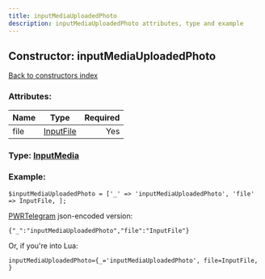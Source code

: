 ```yaml
---
title: inputMediaUploadedPhoto
description: inputMediaUploadedPhoto attributes, type and example
---
```

## Constructor: inputMediaUploadedPhoto  
[Back to constructors index](index.md)



### Attributes:

| Name     |    Type       | Required |
|----------|:-------------:|---------:|
|file|[InputFile](../types/InputFile.md) | Yes|



### Type: [InputMedia](../types/InputMedia.md)


### Example:

```
$inputMediaUploadedPhoto = ['_' => 'inputMediaUploadedPhoto', 'file' => InputFile, ];
```  

[PWRTelegram](https://pwrtelegram.xyz) json-encoded version:

```
{"_":"inputMediaUploadedPhoto","file":"InputFile"}
```


Or, if you're into Lua:  


```
inputMediaUploadedPhoto={_='inputMediaUploadedPhoto', file=InputFile, }

```


